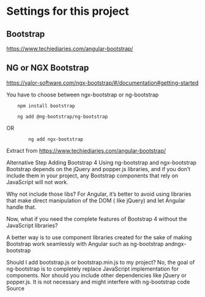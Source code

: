 # Settings for this project

## Bootstrap

https://www.techiediaries.com/angular-bootstrap/

## NG or NGX Bootstrap

https://valor-software.com/ngx-bootstrap/#/documentation#getting-started

You have to choose between ngx-bootstrap or ng-bootstrap

        npm install bootstrap

        ng add @ng-bootstrap/ng-bootstrap

OR

            ng add ngx-bootstrap

Extract from https://www.techiediaries.com/angular-bootstrap/

Alternative Step Adding Bootstrap 4 Using ng-bootstrap and ngx-bootstrap Bootstrap depends on the jQuery and popper.js
libraries, and if you don’t include them in your project, any Bootstrap components that rely on JavaScript will not
work.

Why not include those libs? For Angular, it’s better to avoid using libraries that make direct manipulation of the DOM (
like jQuery) and let Angular handle that.

Now, what if you need the complete features of Bootstrap 4 without the JavaScript libraries?

A better way is to use component libraries created for the sake of making Bootstrap work seamlessly with Angular such as
ng-bootstrap andngx-bootstrap

Should I add bootstrap.js or bootstrap.min.js to my project? No, the goal of ng-bootstrap is to completely replace
JavaScript implementation for components. Nor should you include other dependencies like jQuery or popper.js. It is not
necessary and might interfere with ng-bootstrap code Source


